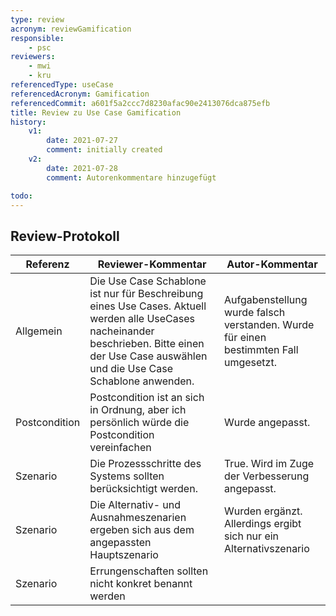 ```yaml
---
type: review
acronym: reviewGamification
responsible:
    - psc
reviewers:
    - mwi
    - kru
referencedType: useCase
referencedAcronym: Gamification
referencedCommit: a601f5a2ccc7d8230afac90e2413076dca875efb
title: Review zu Use Case Gamification
history:
    v1:
        date: 2021-07-27
        comment: initially created
    v2:
        date: 2021-07-28
        comment: Autorenkommentare hinzugefügt

todo:
---
```


## Review-Protokoll

| Referenz | Reviewer-Kommentar | Autor-Kommentar |
|------------|------------------|-----------------|
| Allgemein | Die Use Case Schablone ist nur für Beschreibung eines Use Cases. Aktuell werden alle UseCases nacheinander beschrieben. Bitte einen der Use Case auswählen und die Use Case Schablone anwenden. | Aufgabenstellung wurde falsch verstanden. Wurde für einen bestimmten Fall umgesetzt. |
| Postcondition | Postcondition ist an sich in Ordnung, aber ich persönlich würde die Postcondition vereinfachen | Wurde angepasst. |
| Szenario | Die Prozessschritte des Systems sollten berücksichtigt werden. | True. Wird im Zuge der Verbesserung angepasst. |
| Szenario | Die Alternativ- und Ausnahmeszenarien ergeben sich aus dem angepassten Hauptszenario | Wurden ergänzt. Allerdings ergibt sich nur ein Alternativszenario |
| Szenario | Errungenschaften sollten nicht konkret benannt werden | | 